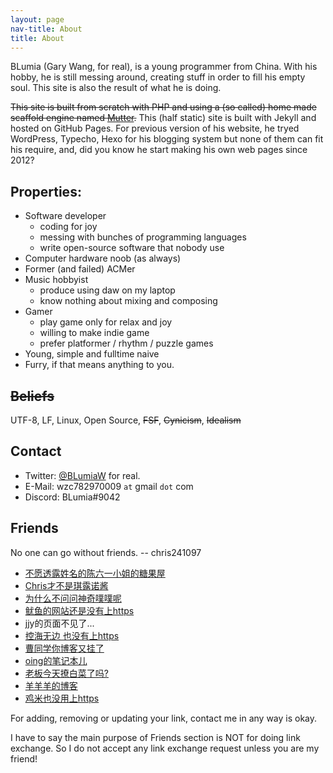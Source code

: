 ```yaml
---
layout: page
nav-title: About
title: About
---
```


BLumia (Gary Wang, for real), is a young programmer from China. With his hobby, he is still messing around, creating stuff in order to fill his empty soul. This site is also the result of what he is doing.

~~This site is built from scratch with PHP and using a (so called) home made scaffold engine named [Mutter](https://github.com/BLumia/Mutter).~~ This (half static) site is built with Jekyll and hosted on GitHub Pages. For previous version of his website, he tryed WordPress, Typecho, Hexo for his blogging system but none of them can fit his require, and, did you know he start making his own web pages since 2012?

## Properties:

 - Software developer
   * coding for joy
   * messing with bunches of programming languages
   * write open-source software that nobody use
 - Computer hardware noob (as always)
 - Former (and failed) ACMer
 - Music hobbyist
   * produce using daw on my laptop
   * know nothing about mixing and composing
 - Gamer
   * play game only for relax and joy
   * willing to make indie game
   * prefer platformer / rhythm / puzzle games
 - Young, simple and fulltime naive
 - Furry, if that means anything to you.
 
## ~~Beliefs~~

UTF-8, LF, Linux, Open Source, ~~FSF~~, ~~Cynicism~~, ~~Idealism~~

## Contact

 - Twitter: [@BLumiaW](https://twitter.com/BLumiaW) for real.
 - E-Mail: wzc782970009 `at` gmail `dot` com
 - Discord: BLumia#9042

## Friends

No one can go without friends. -- chris241097

 - [不愿透露姓名的陈六一小姐的糖果屋](https://blog.61dpi.com/)
 - [Chris才不是琪露诺酱](https://chrisoft.org)
 - [为什么不问问神奇噗噗呢](https://ikirby.me/)
 - [鱿鱼的网站还是没有上https](http://lowsfish.com/)
 - jjy的页面不见了...
 - [控海无边 也没有上https](http://www.vlzp.com/)
 - [曹同学你博客又挂了](https://bolee.blog.ustc.edu.cn/)
 - [oing的笔记本儿](https://oing9179.github.io/blog/)
 - [老板今天撩白菜了吗?](https://jxpxxzj.oschina.io/)
 - [羊羊羊的博客](https://robwolver.github.io/)
 - [鸡米也没用上https](http://un1c0de.xyz/)

For adding, removing or updating your link, contact me in any way is okay.

I have to say the main purpose of Friends section is NOT for doing link exchange. So I do not accept any link exchange request unless you are my friend!

